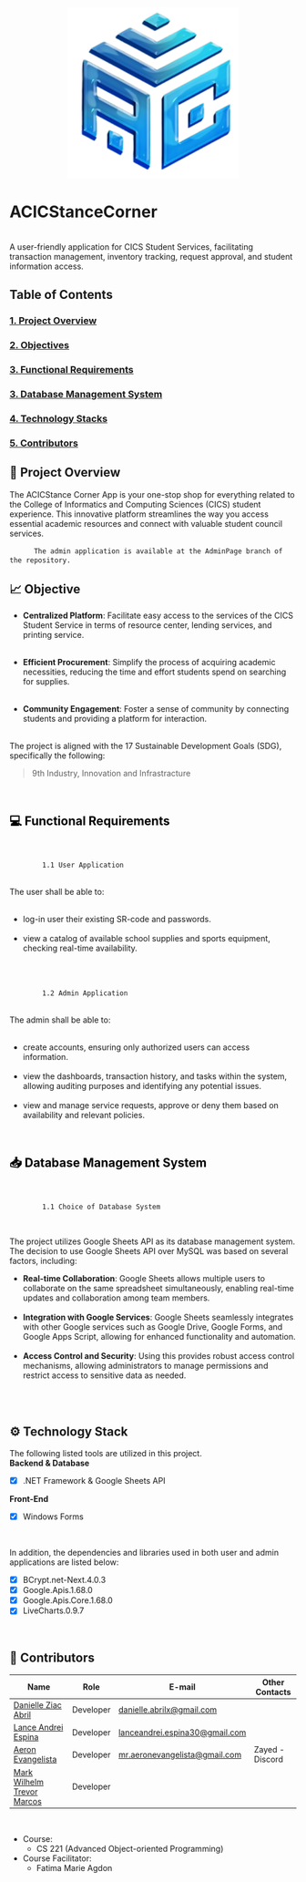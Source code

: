 <p align = "center">
  <img src = "ac_logo.png" width = "300" height = "300" alt="LogoInsert"> 
</p>

# ACICStanceCorner

<br> A user-friendly application for CICS Student Services, facilitating transaction management, inventory tracking, request approval, and student information access.
<br>

## Table of Contents
### [1. Project Overview](#proj-obv)
### [2. Objectives](#obj)
### [3. Functional Requirements](#req)
### [3. Database Management System](#db)
### [4. Technology Stacks](#tech-stacks) 
### [5. Contributors](#contrib) 

## <a id = "proj-obv"> 🎯 Project Overview </a> <br>
The ACICStance Corner App is your one-stop shop for everything related to the College of Informatics and Computing Sciences (CICS) student experience. This innovative platform streamlines the way you access essential academic resources and connect with valuable student council services.
 <br>
```
      The admin application is available at the AdminPage branch of the repository.
```
##  <a id = "obj"> 📈 Objective </a><br>


- <b> Centralized Platform</b>: Facilitate easy access to the services of the CICS Student Service in terms of resource center, lending services, and printing service. <br><br>

- <b>Efficient Procurement</b>: Simplify the process of acquiring academic necessities, reducing the time and effort students spend on searching for supplies.<br><br>

- <b>Community Engagement</b>: Foster a sense of community by connecting students and providing a platform for interaction. <br><br>

The project is aligned with the 17 Sustainable Development Goals (SDG), specifically the following:

> 9th Industry, Innovation and Infrastracture <br>
<br>

## <span style="color: black;" id="req"> 💻 Functional Requirements </span>
<br>

            1.1 User Application
<br>
The user shall be able to: <br><br>

- log-in user their existing SR-code and
passwords.<br><br>
- view a catalog of available school supplies and sports
equipment, checking real-time availability.<br><br>
<br>

            1.2 Admin Application
<br>
The admin shall be able to: <br><br>

- create accounts, ensuring only authorized users can access information. <br><br>
- view the dashboards, transaction history, and tasks within the system, allowing auditing purposes and identifying any potential issues.<br><br>
- view and manage service requests, approve or deny them based on availability and relevant policies.<br>

<br>

## <span style="color: black;" id="db"> 📥 Database Management System </span>
<br>

            1.1 Choice of Database System
<br>

The project utilizes Google Sheets API as its database management system. The decision to use Google Sheets API over MySQL was based on several factors, including:

- <b>Real-time Collaboration</b>: Google Sheets allows multiple users to collaborate on the same spreadsheet simultaneously, enabling real-time updates and collaboration among team members.
<br><br>
- <b>Integration with Google Services</b>: Google Sheets seamlessly integrates with other Google services such as Google Drive, Google Forms, and Google Apps Script, allowing for enhanced functionality and automation.
<br><br>
- <b>Access Control and Security</b>: Using this provides robust access control mechanisms, allowing administrators to manage permissions and restrict access to sensitive data as needed. 
<br>
<br>

##  <a id = "tech-stacks"> ⚙️ Technology Stack </a><br>
The following listed tools are utilized in this project. <br>
<b>Backend & Database</b> 
- [x] .NET Framework & Google Sheets API <br>
      
<b>Front-End </b>

- [x] Windows Forms <br>
<br>

In addition, the dependencies and libraries used in both user and admin applications are listed below:
- [x] BCrypt.net-Next.4.0.3
- [x] Google.Apis.1.68.0
- [x] Google.Apis.Core.1.68.0
- [x] LiveCharts.0.9.7
<br>

##  <a id = "contrib"> 👷‍ Contributors </a> <br>

| Name | Role | E-mail | Other Contacts |
| --- | --- | --- | --- |
| <a href = "https://github.com/DanielleZiac">Danielle Ziac Abril</a> | Developer | danielle.abrilx@gmail.com |   |
| <a href = "https://github.com/LanceAndrei04">Lance Andrei Espina </a>|  Developer  | lanceandrei.espina30@gmail.com |  |
| <a href = "https://github.com/AeronEvangelista">Aeron Evangelista </a>| Developer | mr.aeronevangelista@gmail.com | Zayed - Discord|
| <a href = "https://github.com/T>">Mark Wilhelm Trevor Marcos </a>| Developer |  | |

<br>

- Course:
  - CS 221 (Advanced Object-oriented Programming)
- Course Facilitator:
  - Fatima Marie Agdon
